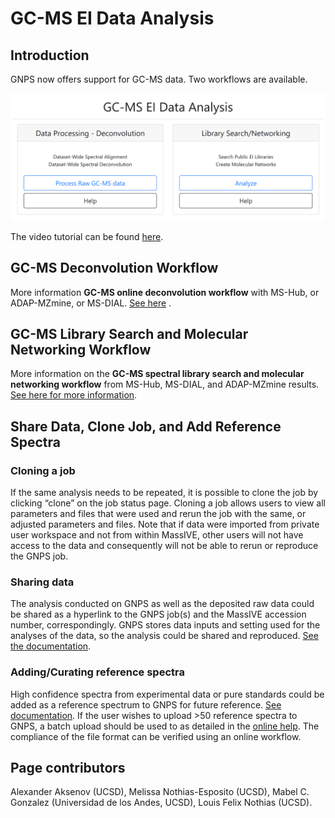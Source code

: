 # GC-MS EI Data Analysis

## Introduction

GNPS now offers support for GC-MS data. Two workflows are available.

![img](img/GC-MS_documentation/Fig_1.png)

The video tutorial can be found [here](https://www.youtube.com/watch?v=KIOim2h8i64).

## GC-MS Deconvolution Workflow

More information **GC-MS online deconvolution workflow** with MS-Hub, or ADAP-MZmine, or MS-DIAL. [See here](gc-ms-deconvolution.md) .


## GC-MS Library Search and Molecular Networking Workflow

More information on the **GC-MS spectral library search and molecular networking workflow** from MS-Hub, MS-DIAL, and ADAP-MZmine results. [See here for more information](gc-ms-library-molecular-network.md). 

## Share Data, Clone Job, and Add Reference Spectra

### Cloning a job
If the same analysis needs to be repeated, it is possible to clone the job by clicking “clone” on the job status page. Cloning a job allows users to view all parameters and files that were used and rerun the job with the same, or adjusted parameters and files. Note that if data were imported from private user workspace and not from within MassIVE, other users will not have access to the data and consequently will not be able to rerun or reproduce the GNPS job.  

### Sharing data
The analysis conducted on GNPS as well as the deposited raw data could be shared as a hyperlink to the GNPS job(s) and the MassIVE accession number, correspondingly. GNPS stores data inputs and setting used for the analyses of the data, so the analysis could be shared and reproduced. [See the documentation](datasets.md).

### Adding/Curating reference spectra
 High confidence spectra from experimental data or pure standards could be added as a reference spectrum to GNPS for future reference. [See documentation](spectrumcuration.md). If the user wishes to upload >50 reference spectra to GNPS, a batch upload should be used to as detailed in the [online help](batchupload.md). The compliance of the file format can be verified using an online workflow.


## Page contributors
Alexander Aksenov (UCSD), Melissa Nothias-Esposito (UCSD), Mabel C. Gonzalez (Universidad de los Andes, UCSD), Louis Felix Nothias (UCSD).